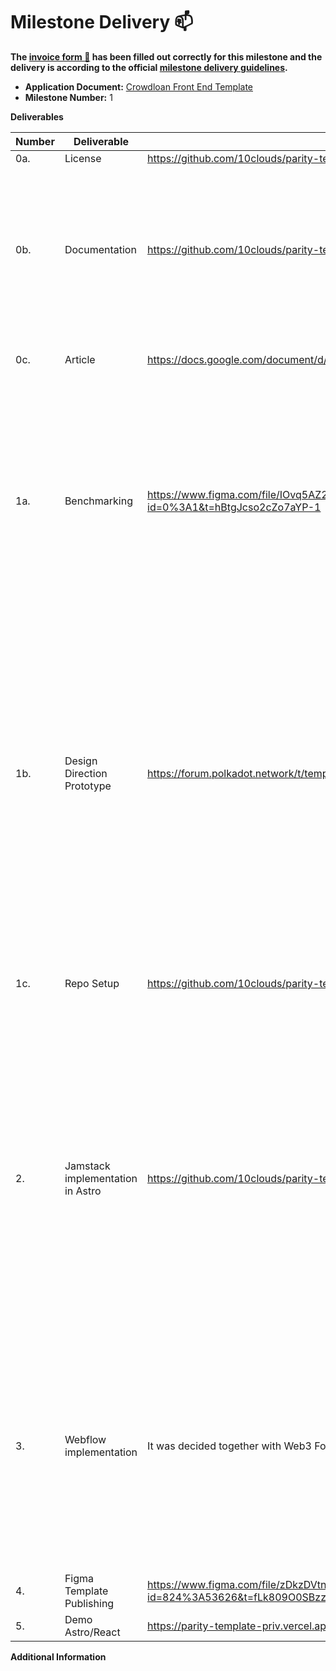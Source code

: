 # Milestone Delivery :mailbox:

**The [invoice form :pencil:](https://docs.google.com/forms/d/e/1FAIpQLSfmNYaoCgrxyhzgoKQ0ynQvnNRoTmgApz9NrMp-hd8mhIiO0A/viewform) has been filled out correctly for this milestone and the delivery is according to the official [milestone delivery guidelines](https://github.com/w3f/Grants-Program/blob/master/docs/Support%20Docs/milestone-deliverables-guidelines.md).**  

* **Application Document:** [Crowdloan Front End Template](https://github.com/w3f/Grants-Program/blob/master/applications/crowdloan_frontend_template.md) 
* **Milestone Number:** 1

**Deliverables**

| Number | Deliverable | Link                                                                                                                 | Notes                                                                                                                                                                                                                                                                                                                                                                                                                                                        |
|--------| ------------- |----------------------------------------------------------------------------------------------------------------------|--------------------------------------------------------------------------------------------------------------------------------------------------------------------------------------------------------------------------------------------------------------------------------------------------------------------------------------------------------------------------------------------------------------------------------------------------------------|
| 0a.    | License | https://github.com/10clouds/parity-template/blob/main/LICENSE |                                                                                                                                                                                                                                                                                                                                                                                                                                                              | 
| 0b.    | Documentation | https://github.com/10clouds/parity-template | For both approaches (Webflow & Jamstack) we provide how-to guides. Jamstack will be documented in the Github repo.<br>**Only link to .doc with an article, and submit the grant; once its accepted - we release the blog version.** |
| 0c.    | Article | https://docs.google.com/document/d/1agMrf_xRAsdb0MaXwAndnKO7Pr1n7LRAx9RPT5XV44g/edit                                 | We will publish an article presenting the templates and how to use them.                                                                                                                                                                                                                                                                                                                                                                                     |
| 1a.    | Benchmarking | https://www.figma.com/file/IOvq5AZ2vvls2m9gUQWySI/Parity?node-id=0%3A1&t=hBtgJcso2cZo7aYP-1                          | Competitor analysis is an overview of different existing products. It helps to identify examples of well-designed interface elements that we can be inspired by when designing our solutions.<br>In this case, the design research of existing Crowdloan pages and other products, like Github project page templates.                                                                                                                                       | 
| 1b.    | Design Direction Prototype | https://forum.polkadot.network/t/templates-for-crowdloan-projects/1457                                               | Aiming to create as many medium to high-fidelity dd prototypes as possible that allows the Grants team and the community to have an input on the design direction<br>The aim is to have the prototypes at 25%-50% completeness, to see major components/features and the general design direction. This way we don't waste time on dismissed design directions.<br>The designs should follow good practices in general without requiring additional research |
| 1c.    | Repo Setup | https://github.com/10clouds/parity-template/blob/main/README.md                                                      | Repo setup incl. base libraries/frameworks, initial technical documentation. Undesigned base scaffold. Allows the implementation to be simplified by forking                                                                                                                                                                                                                                                                                                 |
| 2.     | Jamstack implementation in Astro | https://github.com/10clouds/parity-template                                                                          | Sections:<ul><li>Hero with timeleft and CTA</li><li>Project information</li><li>Rewards Schema</li><li>Current contributions</li><li>Time left in Crowdloan and competition</li><li>Contribute CTA</li><li>After the Crowdloan</li><li>About Token</li><li>FAQ</li></ul>Also includes Contribution flow using Polkadotjs.<br>Implemented as One Page Design.                                                                                                 | 
| 3.     | Webflow implementation | It was decided together with Web3 Foundation not to release a Webflow implementation.                                | Sections:<ul><li>-Hero with timeleft and CTA</li><li>Project information</li><li>Token info</li><li>Roadmap</li><li>Rewards Schema</li><li>Current contributions</li><li>Time left in Crowdloan and competition</li><li>Contribute CTA</li><li>After the Crowdloan</li></ul>Implemented as One Page Design                                                                                                                                                   |
| 4.     | Figma Template Publishing | https://www.figma.com/file/zDkzDVtnfg6d6zbv81Gp7M/Parity-Crowdloan-template?node-id=824%3A53626&t=fLk809O0SBzzgaJk-1 | Allows to use it for other solutions                                                                                                                                                                                                                                                                                                                                                                                                                         |
| 5.     | Demo Astro/React | https://parity-template-priv.vercel.app                                                                              |                                                                                                                                                                                                                                                                                                                                                                                                                                                              |

**Additional Information**
